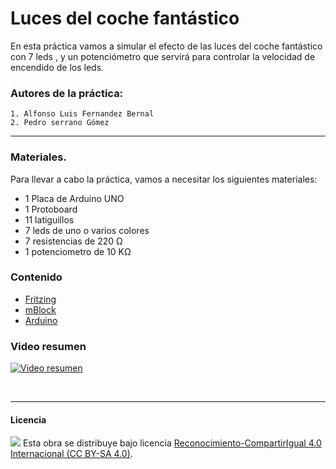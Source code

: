 # Luces del coche fantástico

En esta práctica vamos a simular el efecto de las luces del coche fantástico con 7 leds , y un potenciómetro que servirá para controlar la velocidad de encendido de los leds.

### Autores de la práctica:
    1. Alfonso Luis Fernandez Bernal
    2. Pedro serrano Gómez

<hr>

### Materiales.

Para llevar a cabo la práctica, vamos a necesitar los siguientes materiales:

- 1 Placa de Arduino UNO
- 1 Protoboard
- 11 latiguillos
- 7 leds de uno o varios colores
- 7 resistencias de 220 Ω
- 1 potenciometro de 10 KΩ


### Contenido

- [Fritzing](Fritzing.fzz)
- [mBlock](mBlock.sb2)
- [Arduino](Arduino.ino)


### Video resumen

[![Video resumen](https://i.ytimg.com/vi_webp/fEuIdVsC-P4/maxresdefault.webp)](https://youtu.be/fEuIdVsC-P4)



<br>


***

#### Licencia

<img src="http://i.creativecommons.org/l/by-sa/4.0/88x31.png" /> Esta obra se distribuye bajo licencia [Reconocimiento-CompartirIgual 4.0 Internacional (CC BY-SA 4.0)](https://creativecommons.org/licenses/by-sa/4.0/deed.es_ES).
